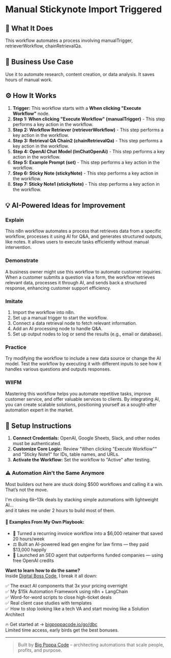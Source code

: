 # Manual Stickynote Import Triggered

## 🚀 What It Does
This workflow automates a process involving manualTrigger, retrieverWorkflow, chainRetrievalQa.

## 💼 Business Use Case
Use it to automate research, content creation, or data analysis. It saves hours of manual work.

## ⚙️ How It Works
1.  **Trigger:** This workflow starts with a **When clicking "Execute Workflow"** node.
2. **Step 1: When clicking "Execute Workflow" (manualTrigger)** - This step performs a key action in the workflow.
3. **Step 2: Workflow Retriever (retrieverWorkflow)** - This step performs a key action in the workflow.
4. **Step 3: Retrieval QA Chain2 (chainRetrievalQa)** - This step performs a key action in the workflow.
5. **Step 4: OpenAI Chat Model (lmChatOpenAi)** - This step performs a key action in the workflow.
6. **Step 5: Example Prompt (set)** - This step performs a key action in the workflow.
7. **Step 6: Sticky Note (stickyNote)** - This step performs a key action in the workflow.
8. **Step 7: Sticky Note1 (stickyNote)** - This step performs a key action in the workflow.

## 💡 AI-Powered Ideas for Improvement
### Explain
This n8n workflow automates a process that retrieves data from a specific workflow, processes it using AI for Q&A, and generates structured outputs, like notes. It allows users to execute tasks efficiently without manual intervention.

### Demonstrate
A business owner might use this workflow to automate customer inquiries. When a customer submits a question via a form, the workflow retrieves relevant data, processes it through AI, and sends back a structured response, enhancing customer support efficiency.

### Imitate
1. Import the workflow into n8n.
2. Set up a manual trigger to start the workflow.
3. Connect a data retrieval node to fetch relevant information.
4. Add an AI processing node to handle Q&A.
5. Set up output nodes to log or send the results (e.g., email or database).

### Practice
Try modifying the workflow to include a new data source or change the AI model. Test the workflow by executing it with different inputs to see how it handles various questions and outputs responses.

### WIIFM
Mastering this workflow helps you automate repetitive tasks, improve customer service, and offer valuable services to clients. By integrating AI, you can create scalable solutions, positioning yourself as a sought-after automation expert in the market.

## 🔧 Setup Instructions
1. **Connect Credentials:** OpenAI, Google Sheets, Slack, and other nodes must be authenticated.
2. **Customize Core Logic:** Review "When clicking "Execute Workflow"" and "Sticky Note1" for IDs, table names, and URLs.
3. **Activate the Workflow:** Set the workflow to "Active" after testing.

### ⚠️ Automation Ain’t the Same Anymore

Most builders out here are stuck doing $500 workflows and calling it a win.  
That’s not the move.  

I'm closing $6k–$13k deals by stacking simple automations with lightweight AI...  
and it takes me under 2 hours to build most of them.

#### 🧠 Examples From My Own Playbook:
- 🔁 Turned a recurring invoice workflow into a $6,000 retainer that saved 20 hours/week  
- ⚖️ Built an AI-powered lead gen engine for law firms — they paid $13,000 happily  
- 🚀 Launched an SEO agent that outperforms funded companies — using free OpenAI credits  

**Want to learn how to do the same?**  
Inside [Digital Boss Code](https://bigpoppacode.io/go/dbc), I break it all down:

✅ The exact AI components that 3x your pricing overnight  
✅ My $15k Automation Framework using n8n + LangChain  
✅ Word-for-word scripts to close high-ticket deals  
✅ Real client case studies with templates  
✅ How to stop looking like a tech VA and start moving like a Solution Architect  

🔥 Get started at → [bigpoppacode.io/go/dbc](https://bigpoppacode.io/go/dbc)  
Limited time access, early birds get the best bonuses.

---
> Built by [Big Poppa Code](https://bigpoppacode.io) – architecting automations that scale people, profits, and purpose.
